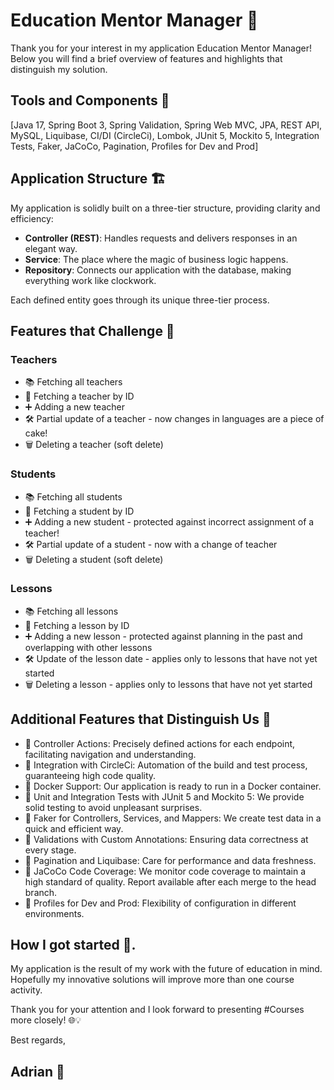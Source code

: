 # Education Mentor Manager 🚀

Thank you for your interest in my application Education Mentor Manager! Below you will find a brief overview of features and highlights that distinguish my solution.

## Tools and Components 🔧
[Java 17, Spring Boot 3, Spring Validation, Spring Web MVC, JPA, REST API, MySQL, Liquibase, CI/DI (CircleCi), Lombok, JUnit 5, Mockito 5, Integration Tests, Faker, JaCoCo, Pagination, Profiles for Dev and Prod]

## Application Structure 🏗️

My application is solidly built on a three-tier structure, providing clarity and efficiency:

- **Controller (REST)**: Handles requests and delivers responses in an elegant way.
- **Service**: The place where the magic of business logic happens.
- **Repository**: Connects our application with the database, making everything work like clockwork.

Each defined entity goes through its unique three-tier process.

## Features that Challenge 🚀

### Teachers

- 📚 Fetching all teachers
- 🔄 Fetching a teacher by ID
- ➕ Adding a new teacher
- 🛠️ Partial update of a teacher - now changes in languages are a piece of cake!
- 🗑️ Deleting a teacher (soft delete)

### Students

- 📚 Fetching all students
- 🔄 Fetching a student by ID
- ➕ Adding a new student - protected against incorrect assignment of a teacher!
- 🛠️ Partial update of a student - now with a change of teacher
- 🗑️ Deleting a student (soft delete)

### Lessons

- 📚 Fetching all lessons
- 🔄 Fetching a lesson by ID
- ➕ Adding a new lesson - protected against planning in the past and overlapping with other lessons
- 🛠️ Update of the lesson date - applies only to lessons that have not yet started
- 🗑️ Deleting a lesson - applies only to lessons that have not yet started

## Additional Features that Distinguish Us 🌟

- 🔄 Controller Actions: Precisely defined actions for each endpoint, facilitating navigation and understanding.
- 🔄 Integration with CircleCi: Automation of the build and test process, guaranteeing high code quality.
- 🔄 Docker Support: Our application is ready to run in a Docker container.
- 🔄 Unit and Integration Tests with JUnit 5 and Mockito 5: We provide solid testing to avoid unpleasant surprises.
- 🔄 Faker for Controllers, Services, and Mappers: We create test data in a quick and efficient way.
- 🔄 Validations with Custom Annotations: Ensuring data correctness at every stage.
- 🔄 Pagination and Liquibase: Care for performance and data freshness.
- 🔄 JaCoCo Code Coverage: We monitor code coverage to maintain a high standard of quality. Report available after each merge to the head branch.
- 🔄 Profiles for Dev and Prod: Flexibility of configuration in different environments.

## How I got started 🚀.

My application is the result of my work with the future of education in mind. Hopefully my innovative solutions will improve more than one course activity.

Thank you for your attention and I look forward to presenting #Courses more closely! 🌐💡

Best regards,
## Adrian 👋
